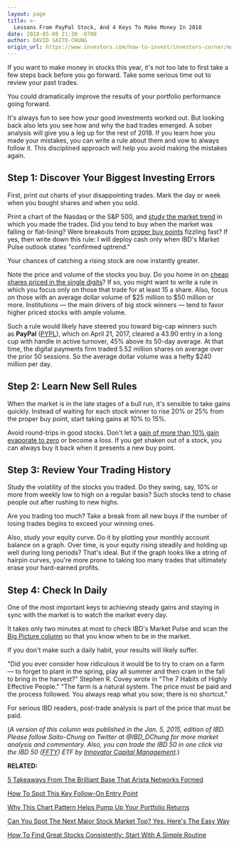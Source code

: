 ```yaml
---
layout: page
title: >-
  Lessons From PayPal Stock, And 4 Keys To Make Money In 2018
date: 2018-05-08 21:30 -0700
author: DAVID SAITO-CHUNG
origin_url: https://www.investors.com/how-to-invest/investors-corner/making-money-in-2018-study-your-past-stock-trades-focus-on-true-leaders/
---
```


If you want to make money in stocks this year, it's not too late to first take a few steps back before you go forward. Take some serious time out to review your past trades.

You could dramatically improve the results of your portfolio performance going forward.

It's always fun to see how your good investments worked out. But looking back also lets you see how and why the bad trades emerged. A sober analysis will give you a leg up for the rest of 2018. If you learn how you made your mistakes, you can write a rule about them and vow to always follow it. This disciplined approach will help you avoid making the mistakes again.

## Step 1: Discover Your Biggest Investing Errors

First, print out charts of your disappointing trades. Mark the day or week when you bought shares and when you sold.

Print a chart of the Nasdaq or the S&P 500, and [study the market trend](https://research.investors.com/markettrend.aspx) in which you made the trades. Did you tend to buy when the market was falling or flat-lining? Were breakouts from [proper buy points](https://www.investors.com/how-to-invest/investors-corner/chart-reading-basics-how-a-buy-point-marks-a-time-of-opportunity/) fizzling fast? If yes, then write down this rule: I will deploy cash only when IBD's Market Pulse outlook states "confirmed uptrend."

Your chances of catching a rising stock are now instantly greater.

Note the price and volume of the stocks you buy. Do you home in on [cheap shares priced in the single digits](https://www.investors.com/how-to-invest/investors-corner/how-to-trade-stocks-why-most-penny-stocks-fail-to-make-investors-rich/)? If so, you might want to write a rule in which you focus only on those that trade for at least 15 a share. Also, focus on those with an average dollar volume of \$25 million to \$50 million or more. Institutions — the main drivers of big stock winners — tend to favor higher priced stocks with ample volume.

Such a rule would likely have steered you toward big-cap winners such as **PayPal** ([PYPL](https://research.investors.com/quote.aspx?symbol=PYPL)), which on April 21, 2017, cleared a 43.90 entry in a long cup with handle in active turnover, 45% above its 50-day average. At that time, the digital payments firm traded 5.52 million shares on average over the prior 50 sessions. So the average dollar volume was a hefty \$240 million per day.

## Step 2: Learn New Sell Rules

When the market is in the late stages of a bull run, it's sensible to take gains quickly. Instead of waiting for each stock winner to rise 20% or 25% from the proper buy point, start taking gains at 10% to 15%.

Avoid round-trips in good stocks. Don't let a [gain of more than 10% gain evaporate to zero](https://www.investors.com/how-to-invest/investors-corner/how-to-sell-dont-freeze-if-double-digit-gain-in-a-stock-shrinks-fast/) or become a loss. If you get shaken out of a stock, you can always buy it back when it presents a new buy point.

## Step 3: Review Your Trading History

Study the volatility of the stocks you traded. Do they swing, say, 10% or more from weekly low to high on a regular basis? Such stocks tend to chase people out after rushing to new highs.

Are you trading too much? Take a break from all new buys if the number of losing trades begins to exceed your winning ones.

Also, study your equity curve. Do it by plotting your monthly account balance on a graph. Over time, is your equity rising steadily and holding up well during long periods? That's ideal. But if the graph looks like a string of hairpin curves, you're more prone to taking too many trades that ultimately erase your hard-earned profits.

## Step 4: Check In Daily

One of the most important keys to achieving steady gains and staying in sync with the market is to watch the market every day.

It takes only two minutes at most to check IBD's Market Pulse and scan the [Big Picture column](https://www.investors.com/category/market-trend/the-big-picture/) so that you know when to be in the market.

If you don't make such a daily habit, your results will likely suffer.

"Did you ever consider how ridiculous it would be to try to cram on a farm — to forget to plant in the spring, play all summer and then cram in the fall to bring in the harvest?" Stephen R. Covey wrote in "The 7 Habits of Highly Effective People." "The farm is a natural system. The price must be paid and the process followed. You always reap what you sow; there is no shortcut."

For serious IBD readers, post-trade analysis is part of the price that must be paid.

(_A version of this column was published in the Jan. 5, 2015, edition of IBD. Please follow Saito-Chung on Twitter at @IBD_DChung for more market analysis and commentary. Also, you can trade the IBD 50 in one click via the IBD 50 ([FFTY](https://research.investors.com/quote.aspx?symbol=FFTY)) ETF by [Innovator Capital Management](http://www.innovatoretfs.com/etf/?ticker=ffty)._)

**RELATED:**

[5 Takeaways From The Brilliant Base That Arista Networks Formed](https://www.investors.com/how-to-invest/investors-corner/how-to-trade-stock-breakout-arista-networks/)

[How To Spot This Key Follow-On Entry Point](https://www.investors.com/how-to-invest/investors-corner/how-the-3-weeks-tight-pattern-gives-you-an-extra-buy-point/)

[Why This Chart Pattern Helps Pump Up Your Portfolio Returns](https://www.investors.com/how-to-invest/investors-corner/when-to-buy-the-basics-of-a-flat-base-a-super-growth-stock-pattern/)

[Can You Spot The Next Major Stock Market Top? Yes, Here's The Easy Way](https://www.investors.com/how-to-invest/investors-corner/how-do-you-spot-a-major-market-top-easy-look-for-heavy-distribution/)

[How To Find Great Stocks Consistently: Start With A Simple Routine](https://www.investors.com/research/ibd-stock-analysis/how-to-invest-in-the-stock-market-start-with-a-simple-routine/)
